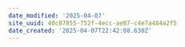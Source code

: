 ```yaml
---
date_modified: '2025-04-07'
site_uuid: 40c87855-752f-4ecc-ae87-c4e7a484a2f5
date_created: '2025-04-07T22:42:08.630Z'
---
```


